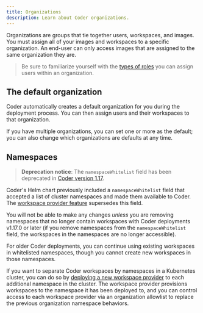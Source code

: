 ```yaml
---
title: Organizations
description: Learn about Coder organizations.
---
```


Organizations are groups that tie together users, workspaces, and images. You
must assign all of your images and workspaces to a specific organization. An
end-user can only access images that are assigned to the same organization they
are.

> Be sure to familiarize yourself with the
> [types of roles](../access-control/organizations.md) you can assign users
> within an organization.

## The default organization

Coder automatically creates a default organization for you during the deployment
process. You can then assign users and their workspaces to that organization.

If you have multiple organizations, you can set one or more as the default; you
can also change which organizations are defaults at any time.

## Namespaces

> **Deprecation notice**: The `namespaceWhitelist` field has been deprecated in
> [Coder version 1.17](../../changelog/archive/1.17.0.md).

Coder's Helm chart previously included a `namespaceWhitelist` field that
accepted a list of cluster namespaces and made them available to Coder. The
[workspace provider feature](../workspace-providers/index.md) supersedes this
field.

You will not be able to make any changes _unless_ you are removing namespaces
that no longer contain workspaces with Coder deployments v1.17.0 or later (if
you remove namespaces from the `namespaceWhitelist` field, the workspaces in the
namespaces are no longer accessible).

For older Coder deployments, you can continue using existing workspaces in
whitelisted namespaces, though you cannot create new workspaces in those
namespaces.

If you want to separate Coder workspaces by namespaces in a Kubernetes cluster,
you can do so by
[deploying a new workspace provider](../workspace-providers/deployment.md) to
each additional namespace in the cluster. The workspace provider provisions
workspaces to the namespace it has been deployed to, and you can control access
to each workspace provider via an organization allowlist to replace the previous
organization namespace behaviors.
